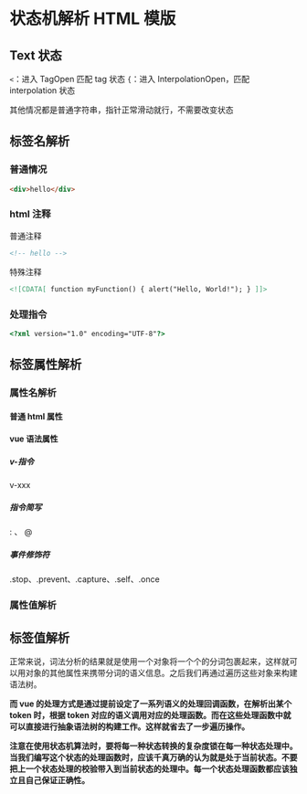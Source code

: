 # 状态机解析 HTML 模版

## Text 状态

`<`：进入 TagOpen 匹配 tag 状态
`{`：进入 InterpolationOpen，匹配 interpolation 状态

其他情况都是普通字符串，指针正常滑动就行，不需要改变状态

## 标签名解析

### 普通情况

```html
<div>hello</div>
```

### html 注释

普通注释

```html
<!-- hello -->
```

特殊注释

```html
<![CDATA[ function myFunction() { alert("Hello, World!"); } ]]>
```

### 处理指令

```html
<?xml version="1.0" encoding="UTF-8"?>
```

## 标签属性解析

### 属性名解析

#### 普通 html 属性

#### vue 语法属性

##### v-指令

v-xxx

##### 指令简写

: 、 @

##### 事件修饰符

.stop、.prevent、.capture、.self、.once

### 属性值解析

## 标签值解析

正常来说，词法分析的结果就是使用一个对象将一个个的分词包裹起来，这样就可以用对象的其他属性来携带分词的语义信息。之后我们再通过遍历这些对象来构建语法树。

**而 vue 的处理方式是通过提前设定了一系列语义的处理回调函数，在解析出某个 token 时，根据 token 对应的语义调用对应的处理函数。而在这些处理函数中就可以直接进行抽象语法树的构建工作。这样就省去了一步遍历操作。**

**注意在使用状态机算法时，要将每一种状态转换的复杂度锁在每一种状态处理中。当我们编写这个状态的处理函数时，应该千真万确的认为就是处于当前状态。不要把上一个状态处理的校验带入到当前状态的处理中。每一个状态处理函数都应该独立且自己保证正确性。**
